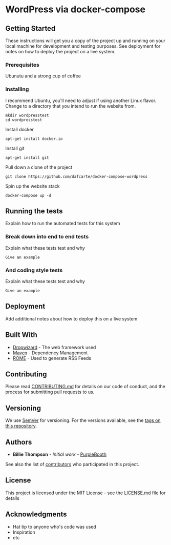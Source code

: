 # WordPress via docker-compose

## Getting Started

These instructions will get you a copy of the project up and running on your local machine for development and testing purposes. 
See deployment for notes on how to deploy the project on a live system.

### Prerequisites

Ubunutu and a strong cup of coffee

### Installing

I recommend Ubuntu, you'll need to adjust if using another Linux flavor. Change to a directory that you intend to run the website from.

```
mkdir wordpresstest
cd wordpresstest
```

Install docker

```
apt-get install docker.io
```

Install git

```
apt-get install git
```

Pull down a clone of the project

```
git clone https://github.com/dafcarte/docker-compose-wordpress
```

Spin up the website stack

```
docker-compose up -d
```

## Running the tests

Explain how to run the automated tests for this system

### Break down into end to end tests

Explain what these tests test and why

```
Give an example
```

### And coding style tests

Explain what these tests test and why

```
Give an example
```

## Deployment


Add additional notes about how to deploy this on a live system

## Built With

* [Dropwizard](http://www.dropwizard.io/1.0.2/docs/) - The web framework used
* [Maven](https://maven.apache.org/) - Dependency Management
* [ROME](https://rometools.github.io/rome/) - Used to generate RSS Feeds

## Contributing

Please read [CONTRIBUTING.md](https://gist.github.com/PurpleBooth/b24679402957c63ec426) for details on our code of conduct, and the process for submitting pull requests to us.

## Versioning

We use [SemVer](http://semver.org/) for versioning. For the versions available, see the [tags on this repository](https://github.com/your/project/tags). 

## Authors

* **Billie Thompson** - *Initial work* - [PurpleBooth](https://github.com/PurpleBooth)

See also the list of [contributors](https://github.com/your/project/contributors) who participated in this project.

## License

This project is licensed under the MIT License - see the [LICENSE.md](LICENSE.md) file for details

## Acknowledgments

* Hat tip to anyone who's code was used
* Inspiration
* etc
